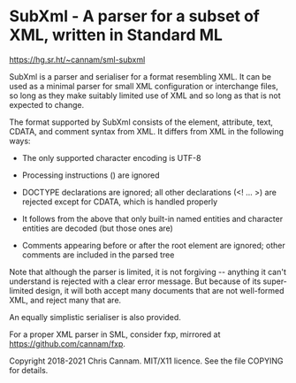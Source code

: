 
SubXml - A parser for a subset of XML, written in Standard ML
=============================================================

https://hg.sr.ht/~cannam/sml-subxml

SubXml is a parser and serialiser for a format resembling XML. It can
be used as a minimal parser for small XML configuration or interchange
files, so long as they make suitably limited use of XML and so long as
that is not expected to change.

The format supported by SubXml consists of the element, attribute,
text, CDATA, and comment syntax from XML. It differs from XML in the
following ways:

 * The only supported character encoding is UTF-8

 * Processing instructions (<? ... ?>) are ignored

 * DOCTYPE declarations are ignored; all other declarations (<! ... >)
   are rejected except for CDATA, which is handled properly

 * It follows from the above that only built-in named entities and
   character entities are decoded (but those ones are)

 * Comments appearing before or after the root element are ignored;
   other comments are included in the parsed tree

Note that although the parser is limited, it is not forgiving --
anything it can't understand is rejected with a clear error
message. But because of its super-limited design, it will both accept
many documents that are not well-formed XML, and reject many that are.

An equally simplistic serialiser is also provided.

For a proper XML parser in SML, consider fxp, mirrored at
https://github.com/cannam/fxp.

Copyright 2018-2021 Chris Cannam.
MIT/X11 licence. See the file COPYING for details.

